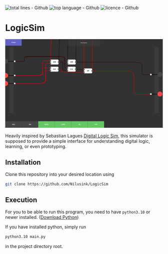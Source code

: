 ![total lines - Github](https://img.shields.io/tokei/lines/github/Nilusink/LogicSim?style=for-the-badge)
![top language - Github](https://img.shields.io/github/languages/top/Nilusink/LogicSim?style=for-the-badge)
![licence - Github](https://img.shields.io/github/license/Nilusink/LogicSim?style=for-the-badge)
# LogicSim
![img.png](./screenshots/adder.png)

Heavily inspired by Sebastian Lagues [Digital Logic Sim](https://sebastian.itch.io/digital-logic-sim),
this simulator is supposed to provide a simple interface for understanding digital logic,
learning, or even prototyping.

## Installation
Clone this repository into your desired location using <br>
```bash
git clone https://github.com/Nilusink/LogicSim
```

## Execution
For you to be able to run this program, you need to have `python3.10` or newer installed.
([Download Python](https://www.python.org/downloads/))

If you have installed python, simply run
```bash
python3.10 main.py
```
in the project directory root.
